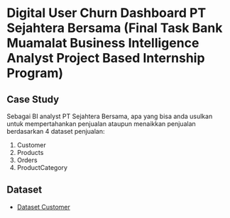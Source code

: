 # Digital User Churn Dashboard PT Sejahtera Bersama (Final Task Bank Muamalat Business Intelligence Analyst Project Based Internship Program)
## Case Study
Sebagai BI analyst PT Sejahtera Bersama, apa yang bisa anda usulkan untuk mempertahankan penjualan ataupun menaikkan penjualan berdasarkan 4 dataset penjualan:
1.	Customer
2.	Products 
3.	Orders 
4.	ProductCategory

## Dataset
- <a href="https://github.com/inriap8/Digital-User-Churn-Dashboard-BIA-BankMuamalat-/blob/main/Customers.xlsx">Dataset Customer</a>
